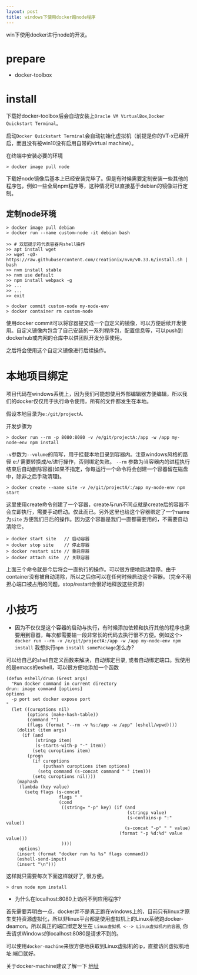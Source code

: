 ```yaml
---
layout: post
title: windows下使用docker跑node程序
---
```


win下使用docker进行node的开发。

# prepare

* docker-toolbox

# install

下载好docker-toolbox后会自动安装上`Oracle VM VirtualBox`,`Docker Quickstart Terminal`。

启动`Docker Quickstart Terminal`会自动初始化虚拟机（前提是你的VT-x已经开启，而且没有被win10没有启用自带的virtual machine）。

在终端中安装必要的环境

```(shell)
> docker image pull node
```

下载好node镜像后基本上已经安装完毕了。但是有时候需要定制安装一些其他的程序包，例如一些全局npm程序等，这种情况可以直接基于debian的镜像进行定制。

## 定制node环境

```(shell)
> docker image pull debian
> docker run --name custom-node -it debian bash

>> # 双层提示符代表容器内shell操作
>> apt install wget
>> wget -qO- https://raw.githubusercontent.com/creationix/nvm/v0.33.6/install.sh | bash
>> nvm install stable
>> nvm use default
>> npm install webpack -g
>> ...
>> ...
>> exit

> docker commit custom-node my-node-env
> docker container rm custom-node
```

使用docker commit可以将容器提交成一个自定义的镜像，可以方便后续开发使用。自定义镜像内包含了自己安装的一系列程序包，配置信息等，可以push到dockerhub或内网的仓库中以供团队开发分享使用。


之后将会使用这个自定义镜像进行后续操作。

# 本地项目绑定

项目代码在windows系统上，因为我们可能想使用外部编辑器方便编辑，所以我们的docker仅仅用于执行命令使用，所有的文件都发生在本地。

假设本地目录为`e:/git/projectA`.

开发步骤为

```(shell)
> docker run --rm -p 8080:8080 -v /e/git/projectA:/app -w /app my-node-env npm install
```

`-v`参数为`--volume`的简写，用于挂载本地目录到容器内。注意windows风格的路径 e:/ 需要转换成/e/进行操作，否则绑定失败。
`--rm` 参数为当容器内的进程执行结束后自动删除容器(如果不指定，你每运行一个命令将会创建一个容器留在磁盘中，除非之后手动清理)。

```(shell)
> docker create --name site -v /e/git/projectA/:/app my-node-env npm start
```

这里使用create命令创建了一个容器，create与run不同点就是create后的容器不会立即执行，需要手动启动。仅此而已。另外这里也给这个容器绑定了一个name为`site` 方便我们日后的操作。因为这个容器是我们一直都需要用的，不需要自动清除它。

```(shell)
> docker start site   // 启动容器
> docker stop site    // 停止容器
> docker restart site // 重启容器
> docker attach site  // 关联容器
```

上面三个命令就是今后将会一直执行的操作。可以很方便地启动暂停。由于container没有被自动清除，所以之后你可以在任何时候启动这个容器。（完全不用担心端口被占用的问题，stop/restart会很好地释放这些资源）


# 小技巧

* 因为不仅仅是这个容器的启动与执行，有时候添加依赖和执行其他的程序也需要用到容器，每次都需要输一段非常长的代码去执行很不方便。例如这个`> docker run --rm -v /e/git/projectA:/app -w /app my-node-env npm install` 我想执行`npm install somePackage`怎么办?

可以给自己的shell自定义函数来解决，自动绑定目录, 或者自动绑定端口。我使用的是emacs的eshell，可以很方便地添加一个函数

```(lisp)
(defun eshell/drun (&rest args)
  "Run docker command in current directory
drun: image command [options]
options
  -p port set docker expose port
"
  (let ((curoptions nil)
        (options (make-hash-table))
        (command "")
        (flags (format "--rm -v %s:/app -w /app" (eshell/wpwd))))
    (dolist (item args)
      (if (and
           (stringp item)
           (s-starts-with-p "-" item))
          (setq curoptions item)
        (progn
          (if curoptions
              (puthash curoptions item options)
            (setq command (s-concat command " " item)))
          (setq curoptions nil))))
    (maphash
     (lambda (key value)
       (setq flags (s-concat
                    flags " "
                    (cond
                     ((string= "-p" key) (if (and
                                              (stringp value)
                                              (s-contains-p ":" value))
                                             (s-concat "-p" " " value)
                                           (format "-p %d:%d" value value)))
                     ))))
     options)
    (insert (format "docker run %s %s" flags command))
    (eshell-send-input)
    (insert "\n")))
```

这样就只需要每次下面这样就好了, 很方便。
```
> drun node npm install
```


* 为什么在localhost:8080上访问不到应用程序?

首先需要弄明白一点，docker并不是真正跑在windows上的，目前只有linux才原生支持资源虚拟化，所以非linux平台都是使用虚拟机上的Linux系统跑docker-deamon。所以真正的端口绑定发生在 `Linux虚拟机 <--> Linux虚拟机内的容器`, 你去请求Windows的localhost:8080是请求不到的。

可以使用`docker-machine`来很方便地获取到Linux虚拟机的ip，直接访问虚拟机地址:端口就好。

关于docker-machine建议了解一下 [地址](https://docs.docker.com/machine/concepts/#default-base-operating-systems-for-local-and-cloud-hosts)
